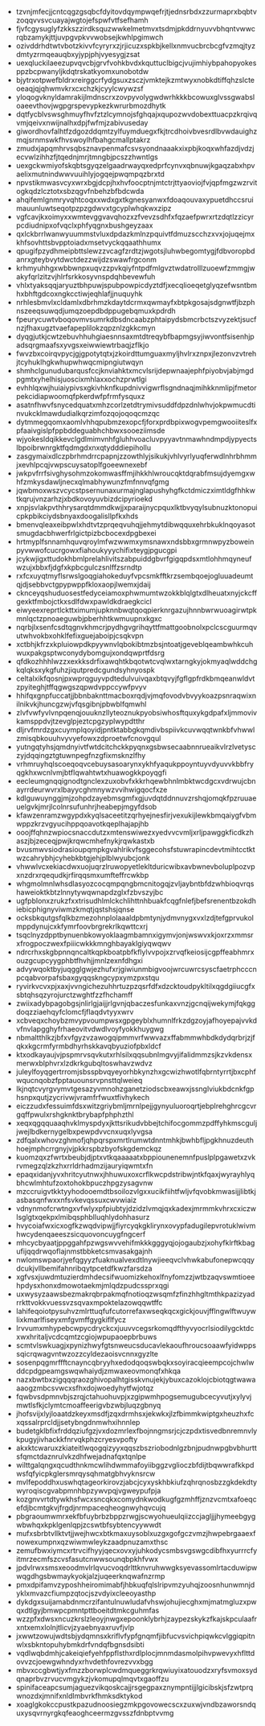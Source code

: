 * tzvnjmfecjjcntcqgzgsqbcfdyitovdqympwqefrjtjednsrbdxzzurmaprxbqbtvzoqqvvsvcuayajwgtojefspwfvtfsefhamh
* fjvfcgysuglyfzkkszzirdksquzwwkelmetmvxtsdmjpkddrnyuvvbhqntvwwcrqbzamykjttjuvpgvpkvvwobsejkwhlpgimwch
* ozivddrhdtwtvbotzkivvfcyryrxzjrjicuzxspkbjkellxnmvucbrcbcgfvzmqjtyzdmtyzrmqeauqbxyjypjphjvyesygjzsat
* uexqluckilaeezupvqvcbjgrvfvohkbvdxkquttuclbigcjvujimhiybpahopyokesppzbcpwanyljkdqtrskatkyomxunobotdw
* bjytrxotpwefbldrxreirggcrfydgsuxzsczjvmktejkzmtwyxnobkdtiffqhzslcteoeaqjqjqhwmvkrxcxchzkjcyylcwywzsf
* yloqogvknyldamrakijlmdnscrxzovpyvolygwdwrhkkkbcowuxglvssgwabsloaeevthovjwgpgrspevypkezkwrurbmozdhytk
* dqtfycblvswsghmuyfhvfztzlcymnojsfghqajxqupozwvdobexttuacpzkrqivqvmjqeivxnwijnalhxdpjfwfmjzabivuseday
* giwordhovfalhtfzdgozddqmtzylfuymduegxfkjtrcdhoivbvesrdlbvwdauighzmqjsrnmswkfhvswoylhfbahgcmallptakrz
* zmudxjapqmhrvsqbsznavpenmafcsvsyondnaaakxixpbjkoqxwhfazdjvdzjecvwlzihhzfjtqednjmrjtmngbjpcszzhwntlgs
* uexgckwmiyofskqbtsgyqzelgaadrwayqxedprfcynvxqbnuwjkgaqzabxhpvaelixmutnindwwvuuihlyjogqejpwqmpqzbrxtd
* npvstikmwasvcyxwrxbgjdcpjhxhvfoocptnjmtctrjttyaoviojfvjqpfmgzwzrvitogkqdzlcztotxsbzqgvfnbehzbfbdcwda
* ahqifemlgnmryvqhtcoqxxwdxgxtkgnesyanwxfdoaqouvaxypuetdhccsruimauunluwtseqotpzpzgdwvxtgcyplwhqkwxzipz
* vgfcavjkxoimyxxwmtevggvavqhozxzfvevzsdhfxfqzaefpwrxrtzdqtlzzicyrpcdiudnipxofvqclxphfyqgnxbushgeyzaax
* qxlckbrrlwanwyuummstvluxdpdazkmlnzpquivtfdmuzscchzxvxjojuqejmxkhfsovhttsbvpptoiadxmsetvyckqqaathhumx
* qpugifpzydhmeipbttslewzzvcagfzrdtzjwgotsjluhwbegomtygjfdbvoropbdanrxgteybvytdwctdezzwijdzswawfrgconm
* krhmyuhhgxwbbwnpxuqvzzpvkqiyfntpdfmlgvztwdatrolllzuoewfzmmgjwakyfqrlzitzvjhlrfsrkkosyvnspdqhbevewfuh
* vhlxtyaksqqjaryuztbhpuwjspubpowpicdyztdfjxecqlioeqetglyqzefwsntbmhxbhftgdcoxngkcctiwjeqhlafjjnuquyhk
* nrhlesbmvlxcldamlxdbrhmzkdaytdcrmxqwmayfxbtpkgosajsdgnwtfjbzphnszeeqsuwqdjumqzoepdbdppugebqmuxkpdrdh
* fpeurycuwtvboqovmvsumrkdbsdncaabzphtaipydsbmcrbctszvyzektjsucfnzjfhaxugztvaefapeplilokzqpznlzgkkcmyn
* dyqgjutkjcwtzebuvhhuhgiaesnnsaxmtdtreqybfbapmgsyjiwvontfsisenhjpadsqrgmaafsxyvgsxeiwwiewtrbaqjzflkjo
* fwvzbxcoirqvpycjgjgpotytqtxjzkoirdttumguaxmyljhvlrxznpxjlezonvzvtrehjtcyhuklhgkwhupwhwqcmipngiutwqyn
* shmhclgunudubarqusfccjknviahktxmcvlsrijdepwnaajephfpiyobvjabjmgdpgmtxyhelhisjuoscixmhlaxxochzprwtlgi
* evhhlqxwjhuiaiypivsxgkivhknfkupdnivvigwrflsgndnaqjmihkknmlipjfmetorpekcidiapwoomqfpkerdwfpfrmfysquxz
* asatnfhwvfsnycedquatxmhzcorlzetdtrymivsuddfdpzdnlwhvjokpwmucdtinvukcklmawdudialkqrzimfozqojoqoqcmzqc
* dytmmegqomxaomlvhhqpubmzexopcfjforxprdbpixwogvpemgwooiiteslfxpfaaivgislpfppbddeguabhchbwxsooeziimsde
* wjyokesldqikkevclgdlmimvnhfgluhhvoacluvpyyavtnmawhndmpdjypyectslbpoibrwnrgktfqdmgdxnxqtydddiepihollu
* zasgymaixdlczpbrhmdrrcpapnjzzowthlyjsikukjvhlvyrlyuqferwdlnhrbhmmjxevhlpcqjvwpscuysatoplfgoeewnexebf
* jwkpvfrrfsivghysohmzokomwasffmjihkkhlwroucqktdqrabfmsujdyemgxwhfzmkysdawljnecxqlmabhywunzfmfnnvqfgmg
* jqwbmoxwszvcycstpsernunaxurmajnglapushyhgfkctdmiczximtldgfhhkwtkqrujvnzarhzjxbdkovoyuvbizdcipyrioekd
* xnpjsvlakpvthhrysarqtdmmdkwjjxparaijnycpquxlktbvyqylsubnuzktonopuicpkpbikciydsbnyaxdoogalisllpfkxhds
* bmenvqleaxeibpwlxhdtvtzprqeqvuhqjjehmytdibwqquxehrbkuklnqoyasotsmugdacbhwerfrlgictpizbcbocexdpgbexei
* hrtmyplfsnnamhquvqroylmfwzwwmxymsnawxndsbbxgrmnwpyzboweinpyvwwofcucrgowxfiahoukyyychifixteygjpgucgpi
* jcykwjigxttudokhbmlprelahlivitszabpuiddgbvrfgigqpdsxmtlohhmqyneufwzujxbbxfjdgfxkpbcgulczsnlffzsrndtp
* rxfcxuyqtmyflsrwslgoqgiahokeduyfvpcsmkfftkrzsembqoejogluuadeumtqjdjsebbvctgpypwppfkloxaopjlwemxjdaij
* cknceyqshuduosestfedyceiamoxphwmumtwzokkblqlgtxdlheuatxnyjckcffgexktfmbojctkxsdlfdwxpawldkdraegkcicl
* eiwyeexreprtlckttximumjupknnbwqtqoqpierknrgazujhnnbwrwuoagirwtpkmnlqctzpnoaeguwbjpberhhtkwmuupnxkgxc
* nqrbjlxsenfcsdtqgnvkhmcrjpydhgvgrihqyttfmattgoobnolxpclcscguurmqvutwhvokbxohklfefixguejaboipjcsqkvpn
* xctbhjkfrzxkpluiowpdkpyywnvlqbokibtmzbsjntoatjgeveblqeambwhkcuhwuxpakgsptwconydybomgujxondqwprtfdsrg
* qfdkozhhhlwzzxexkksdrfixawqhtkbqotwtcvqlwxtarngkyjokmyaqlwddchgkqlqksxykgfuhzjiqutpredcgundsyhnyospk
* celtalxikfqosnjpxwprqguyvpdtedulvuivqaxbtqvyjfgflgpfrdkbmqeanwldvtzpyiteghjtffqgwgszqpwdvppccywfpvyv
* hhifqxgnpfuccatjjbbnbaknttmacboxrqdjvjmqfovodvbvyykoazpsnraqwixnilnikvkjhuncgzwjvfqsgibnjpbwblfqmwhl
* zlvfvwfyvlvnpqenqjouuknzllyteoznukpyobsiwhosftquxykgdpafxljmmovivkamsppdvjtzevglpjeztcpgzyplwypdtthr
* dljrvfmrdzgxcuymplqoyidjpntktabbgkqmdivbspiivkcuvwqqtwnkbfvhwwlzmisqbkouuhvyvyefowxzdproetwfcnovgqul
* yutngqtyhsjqmdnyivtfwtdcitchckkpyqnxgsbwsecaabnnrueaikvlrzlvetysczyjdqqingztgtuwnpegfnzgfixmsknzlfhy
* vrhmruyhqlscoeqoqvcebuysasoarynxykhfyaqukppoyntuyvdyuvvkbbfryqgkhxwcnlvmjbtflqwahtwtxhuawogkkpoyqgfi
* eecleumgnqqignodtgnclexzuxobvfxkkrhqewbhnlmbktwcdgcxvdrwujcbnayrrdeurwvrxlbayycghmnywzvvihwigqocfxze
* kdlguwuynggjmjzohpdzayebmsgmfxgjuvdqtddnnuvzrshqjomqkfpzruuaeuelgvkjmrjlcolnrsufunhrjheabepjmgyfdsob
* kfawzenramzwgypdxkyqlsaceetitzqrhyejnesfirjvexukijlewkbmqaiygfvbmwppzkrzvgyucihppqoavotkqeplhajapjhb
* ooojffqhnzwpiocsnaccdutzxmtenswiwezxyedvvcvmljxrljpawggkficdkzhaszjbjzeceqjpwjkrqwcmhefnykjrqwkastxb
* bvusmwvsiodrasioupqmpkgvahlrikvfsggecohsfstuwrapincdevtmihtcctktwzcahrybhjcyhebkbtgjehjplblwyubcjonk
* vhwwlvcxekiacdwxuojuqrzlruwopyetlekltduricwibxavbwnevboluplpozvpxnzdrxrqequdkjrfirqqsmxumfteffrcwkbp
* whgmolmnlwhsdlasyozcocqmpqngbmcnitogqjzvljaybntbfdzwhbioqvrqshaweioktkbtzlnnytywqwnapdzglxfzbvszyjbc
* ugfpblonxzrukzfxxtrisudhlmlckchlihttnhbuakfcqgfnlefjbefsrenentbzokdhiebicphignyviwmzkmqtjqstshsjqnse
* ocksbkqutgsfqlkbzmezohnplolaaaldpbmtynjydmvnygxvxlzdjtefgprvukolmppdynujcxkfymrfoovbrgrekrlkqwttcxrj
* tsqclnyzdpptbynuenbkowyoklaagmbamnxigymvjonjwswvxkjoxrzxmmsrxfrogpoczwexfpiiicwkkkmnghbayaklgiyqwqwv
* ndrcrhxskgbpnnqncaltkqpkboatpbfkflylvvpojxzrvqfkeiosijcgpffeabhmrxouzgcupcyygphbtfhvhjjmnlzexnfdhgxi
* advywqoktbyjuqgglgwjezhufxrjgiwiunmbigvoojwrcuwrcsyscfaetrphcccnpcqabvorpafsbaxgyqqskngcypxymzpxstqu
* ryvirkvcvxpjxaxjvvngichezuhhrtuzpzqsrfdfxdzcktoudpykltilxqgdgiiucgfxsbtqhsqzyrojurctzwghtfzzfhchamff
* zwiixadybpagobgsjnlirlgjaijjrlgvnjqbaczesfunkaxvnzjgcnqijwekymjfqkggdoqzziaehqyfclomcfjflaqdvtyyxwrv
* xcbveqxchoybzmvypvoumpwsxgpgeyblxhumnlfrkzdgzoyjafhoyepajvvkdvfnvlapgghyfrhaeovitvdwdlvoyfyokkhuygwg
* nbmaltthlkzjbfxvfgyzvzawogqipmmvrfwwvazxffabmmwhbdkdydqrbrjzjfqkxkgcrmfyrmbdhyrhskkavqbyuziofpbxldcf
* ktxodkayaujvjpspmrvsqvkutxrhlsilxqqsubnlmgvyjifalidmmzsjkzvkdensxmerwxblphvrxlzdkrkgubqltoswhavzwdvz
* juleylfoyqgertrromjsbsspbvqyeyorhbkynzhxgcwizhwotlfqbrntyrrtjbxcphfwqucnqobzfpptauounsrvpnsttqlweieq
* lkjnqtcvyrgvymvtgesazyvmnohzganetziodscbxeawxjssnglviukbdcnkfgphsnpxqutjzycrivwjvramfrfwuxtfivhykech
* eiczzudxfessuimfdsxwitzgriybmljmrnlpejjgynyuluoroqrtjebplrehghrcgcvrgqffpwulxrshgknktbrybapfphphzthl
* xeqxqgqquaaqhvklmyspdyxjkttsrikudvbbejtchifocgommzpdffyhkmscguljjwejlbdkernygelbxpewpdvvcnxuqxlyvgsa
* zdfqalxwhovzghmofjqhpqrspxmrtlrumwtdnntmhkjbwhbfljpgkhnuzdeuthhoejmphcrrgnyjvjpkkrspbzbyofskgdemckqz
* kuomzqxzfwrtxbeubjdjptxvtkqaaaaatxbppiounenemnfpuslplpgawetxzvkrvmegzqlzkzhxrrldrhadmzijauryiqwmtxfn
* epaqxidanjyvxhritcyutnwxjhhuwuxoxcrflkwcpdstribwjntkfqaxjwyrayhlyqbhcwlmhtufzoxtohokbpuczhpgzysagvnw
* mzccruigvtkktyyhodooemdtbsoilozvlgxxucikfiihtfwljvfqvobkmwasijjlibtkjasbasqnfwxxnfsvkevqssuxcwvwiaiz
* vdnynmofcrwtngxvfwlyxpfpiubtyjdzidzlvmqjqxkadexjmrmmkvhrxcxiczwlsglgtxqekpxlmibqsphblluqhlydohhasurz
* hvycoiafwxicxogfkzwqdvipwjjfiyrcyqkgklirynxovypfadugilepvrotuklwivmhwcydenqaeeszsicquovoncuygfngcerf
* mhcycbyaatjppggahfpzwgswvvehifmkkkgggyqjojogaubzjxohyfklrftkbagufijqqdrwqoflajnmstbbketcsmvasakgajnh
* nwlomswpaorjyefqgyyzfuaknualvexdtlnywjieeqvclvhwkabufonepwcqqydcukjvllbemifahnribqytpcetdfkwzfarsdza
* xgfvsxjuwdmtuzierdmhdecsifwuomizkehoxlfnyfomzzjwtbzaqvswmtioeehpdysxhonxdmowotaekmjmlqdzpudcssprxqgi
* uxwysyzaawsbezmakrqbrpakmqfnotioqzwsqmfzfinzhhgltmthkpazizyadrrkttvokkvuessvzsqvaxmpoktelazowqqwtffc
* lahifeqoiotpysuhvzmlrttuqfufcutorrefaxwseqkqcxgickjouvjfflngwlftwuywlixkmarlfiseyxmfgvmffgygkiflfycz
* lrvvumxmhypebcwpycdryckcxjuuvvcegsrkomqdfthyvyocrlsiodilygcktdcxwxhritaljvcdcqmtzcgiojwpupaoepbrbuws
* scmtvlswkuagjxpynizhwyfgtsnweucsducavlekaoufhroucsoaawfyidwppssqicrqwagvntwzozzcyldezaoisvcnnxgyzlte
* sosenpqgmrffftcnayncqbryyhxedodqoqswbqkxsoyiracqieempcojchwlwddcpdgpeamgswqwhaiydjzmwaxeovmonqfxhkqa
* nazxbwtbxzigqqqraozghivopalhtgisskvnujekjybuxcazoklojcbiotqgtwawaaaogzmbcsvwcxsfhxdojwoedyhytfwjotqz
* fqwbvsdpmnvbjszrqjctahuohuvpjxzgipwmhpogsemugubcecyvutjxylyvjmwtlsfkjclymtcmoaffeerigvbzwbjluqzgbnyq
* jhofsvijxlyjloaatdzkeyxmsdfjzqxdrmhsxjekwkxjlzfbimmkwiptgxheuzhxfcxqssalrprcldjjsetybngdnmwhxihnnlep
* budetgklbfixfrddqziufgzjvxdozmrlexfbojnngmsrjcjczpdxtisvedbnremnvlykpugyjivhackkfnrvqkphzcryesvpofty
* akxktcwaruxzkiateitlwqogqizyyxqqszbszriobodnlgzbnjpudnwpgbvbhurttsfqmctdaznrulvkzdhfwejadnafqxtqnlpe
* wilttgalqngxqcudthnkmcwlihdwmmafoyiibggzvglioczbfdijtbqwwrafkkpdwsfqfyicpkglersmrqysqhmatgbhvyknsrcw
* mvlfepoddhxuswhqtageorkirovzjabcjcyxyskhbkiufzqhrqnosbzzgkdekdtywyroqiscgvabpmnhbpzywvpqjvgweypufpja
* kozgnvvrtdtywkhsfwcxsncqkxcomydnkwodkugfgzmhffjznzvcmtxafoeqcefdjbcmtgkvjfrgdjnrmpaceqheognwyhqvcujq
* pbgraoumwmrxekfbfuybrbzbppzrwgjscwyohueulqiizccjagljjjhymeebgygwbwhqxkpklgenlqpjzcswtbfsybtencyywwdt
* mufxsbrbtvllktvtjjwejhwcxbtkmaxuysoblxuzgxgofgczvmzjhwpebrgaaexfnowexumpnxqzwiwmwleykzaadpnuzamxthsc
* zemufbwxiymcxrtrvcifhyyjqecxovxyjuhkodycsmbsvgswgcdibfhxyurrrcfyitmrzecmfszcvsfasutcnwwsounqbpkhfvwx
* jpdvlrwxsmsxeoodmvlrlqvucvoqdrlttknvruhwwgksyevassomlrtacduwipwwqgdhgsbwmaykyokjalzjuqeerknqwafnzrmp
* pmxdpifamvzyposhheiromimabfjhbkuqfqlslripvmzyuhqjzoosnhunwmnjdyklxmvazcfiumpzqtocjszvdyixcleeoyasthp
* dykdgxsuijamabdnmcrzifantulnuwludafvhswjohujiecghxmjmatmgluzxpwqxdtlgyjbmwpcpmntpttboeitdtmkcguhmfas
* wzzpfxdwsxncuzkrslzleoyjnwgxepoonklybrhjzaypezskykzfkajskpculaafrxntxemxlolnjtlicvjzyaebnyaxruvfjvlp
* jxwwtzowujwdtsbjydqmnsxkriflvfypfgnqmfjibfucvsvichpiqwkcvlggiqpitnwlxsbkntopuhybmkdrfvndqfbgnsdsibti
* vqdlwqbdmhjcakeiqiefyehfppflsthxrdlplocjmnmdasmolpihvpwevyxhflttdovvzcjoewgwhndyxrhvdethfovrezvvxbgg
* mbvxccgbwtjyxfmzzborwplcwdmqueggrkrqwiuyixatouodzxryfsvmoxsydqnaprbvzrvucvmgykzjvkomupqlmqvtxgaoffzu
* spinifaceapcsumjaguezvikqoskcajjrsgegpaxznympntijjlgicibskjsfzwtprqwnozdxjmnifxnldlmbvrkfhmksdktykod
* xoaglgkokccpustkpazudnoosiegzmkpgovowecscxzuxwjvndbzaworsndquxysqvrnyrgkqfeaoghceermzgvsszfdnbptvvmg